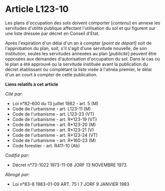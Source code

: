 # Article L123-10

Les plans d'occupation des sols doivent comporter [*contenu*] en annexe les servitudes d'utilité publique affectant
l'utilisation du sol et qui figurent sur une liste dressée par décret en Conseil d'Etat.

Après l'expiration d'un délai d'un an à compter [*point de départ*] soit de l'approbation du plan, soit, s'il s'agit d'une
servitude nouvelle, de son institution, seules les servitudes annexées au plan [*publicité*] peuvent être opposées aux
demandes d'autorisation d'occupation du sol. Dans le cas où le plan a été approuvé ou la servitude instituée avant la
publication du décret établissant ou complétant la liste visée à l'alinéa premier, le délai d'un an court à compter de cette
publication.

**Liens relatifs à cet article**

_Cité par_:

  - Loi n°82-600 du 13 juillet 1982 - art. 5 (M)
  - Code de l'urbanisme - art. L123-11 (M)
  - Code de l'urbanisme - art. L123-23 (VT)
  - Code de l'urbanisme - art. R*123-19 (VT)
  - Code de l'urbanisme - art. R*123-20 (M)
  - Code de l'urbanisme - art. R*123-21 (V)
  - Code de l'urbanisme - art. R*123-24 (VT)
  - Code de l'urbanisme - art. R*160-23 (M)
  - Code forestier - art. R411-10 (Ab)

_Codifié par_:

  - Décret n°73-1022 1973-11-08 JORF 13 NOVEMBRE 1973

_Abrogé par_:

  - Loi n°83-8 1983-01-09 ART. 75 I 7 JORF 9 JANVIER 1983
